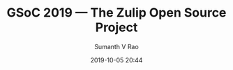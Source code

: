 ---
title: "GSoC 2019 — The Zulip Open Source Project"
layout: post
date: 2019-10-05 20:44
hidden: false
image: /assets/images/james.jpg
headerImage: false
tag:
- markdown
- elements
star: true
category: blog
author: Sumanth V Rao
is_external: true
link: "https://medium.com/@sumanthvrao/gsoc-2019-experience-with-the-zulip-open-source-project-470e45c57fef"
description: "This post is my experience participating in the Google Summer of Code 2019 (GSoC) program with the Zulip Open Source project."
---